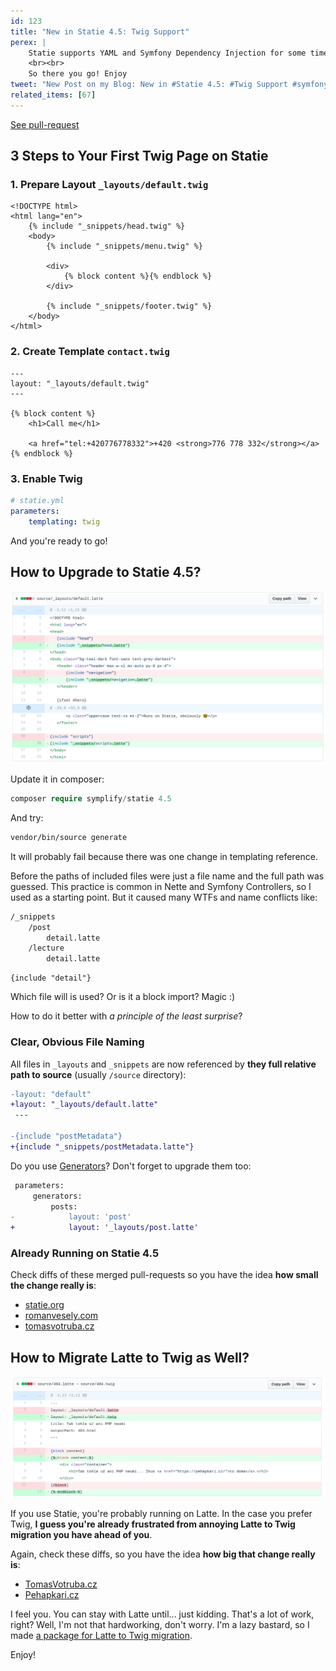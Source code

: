```yaml
---
id: 123
title: "New in Statie 4.5: Twig Support"
perex: |
    Statie supports YAML and Symfony Dependency Injection for some time. But you wanted more! **You wanted Twig**. Sculpin and all [the other PHP generators](https://www.staticgen.com/) have it.
    <br><br>
    So there you go! Enjoy
tweet: "New Post on my Blog: New in #Statie 4.5: #Twig Support #symfony #latte"
related_items: [67]
---
```


<a href="https://github.com/Symplify/Symplify/pull/892" class="btn btn-dark btn-sm">
    <em class="fa fa-github fa-fw"></em>
    See pull-request
</a>

## 3 Steps to Your First Twig Page on Statie 

### 1. Prepare Layout `_layouts/default.twig`

```twig
<!DOCTYPE html>
<html lang="en">
    {% include "_snippets/head.twig" %}
    <body>
        {% include "_snippets/menu.twig" %}

        <div>
            {% block content %}{% endblock %}
        </div>

        {% include "_snippets/footer.twig" %}
    </body>
</html>
```

### 2. Create Template `contact.twig`

```twig
---
layout: "_layouts/default.twig"
---

{% block content %}
    <h1>Call me</h1>

    <a href="tel:+420776778332">+420 <strong>776 778 332</strong></a>
{% endblock %}
```

### 3. Enable Twig

```yaml
# statie.yml
parameters:
    templating: twig
```

And you're ready to go!

## How to Upgrade to Statie 4.5?

<img src="/assets/images/posts/2018/statie-45/statie-45.png">

Update it in composer:

```php
composer require symplify/statie 4.5
```

And try:

```bash
vendor/bin/source generate
```

It will probably fail because there was one change in templating reference.

Before the paths of included files were just a file name and the full path was guessed. This practice is common in Nette and Symfony Controllers, so I used as a starting point. But it caused many WTFs and name conflicts like:

```bash
/_snippets
    /post
        detail.latte
    /lecture
        detail.latte
```

```twig
{include "detail"}
```

Which file will is used? Or is it a block import? Magic :)

How to do it better with *a principle of the least surprise*? 

### Clear, Obvious File Naming

All files in `_layouts` and `_snippets` are now referenced by **they full relative path to source** (usually `/source` directory):

```diff
-layout: "default"
+layout: "_layouts/default.latte"
 ---

-{include "postMetadata"}
+{include "_snippets/postMetadata.latte"}
```

Do you use [Generators](https://www.statie.org/docs/generators/)? Don't forget to upgrade them too:

```diff
 parameters:
     generators:
         posts:
-            layout: 'post'
+            layout: '_layouts/post.latte'
```

### Already Running on Statie 4.5

Check diffs of these merged pull-requests so you have the idea **how small the change really is**:

- [statie.org](https://github.com/crazko/statie-web/pull/18/files)
- [romanvesely.com](https://github.com/crazko/romanvesely.com/pull/44/files)
- [tomasvotruba.cz](https://github.com/pehapkari/pehapkari.cz/commit/a8256817acc61a14c4adcd0f6ed06b042450bfc3#diff-f9937b27a07038e5d12db3b137e228ce)

## How to Migrate Latte to Twig as Well?

<img src="/assets/images/posts/2018/statie-45/latte-twig.png">

If you use Statie, you're probably running on Latte. In the case you prefer Twig, **I guess you're already frustrated from annoying Latte to Twig migration you have ahead of you**. 

Again, check these diffs, so you have the idea **how big that change really is**:

- [TomasVotruba.cz](https://github.com/TomasVotruba/tomasvotruba.cz/pull/380/files)
- [Pehapkari.cz](https://github.com/pehapkari/pehapkari.cz/pull/486/files)

I feel you. You can stay with Latte until... just kidding. That's a lot of work, right? Well, I'm not that hardworking, don't worry. I'm a lazy bastard, so I made [a package for Latte to Twig migration](/blog/2018/07/05/how-to-convert-latte-templates-to-twig-in-27-regular-expressions/).

Enjoy!
